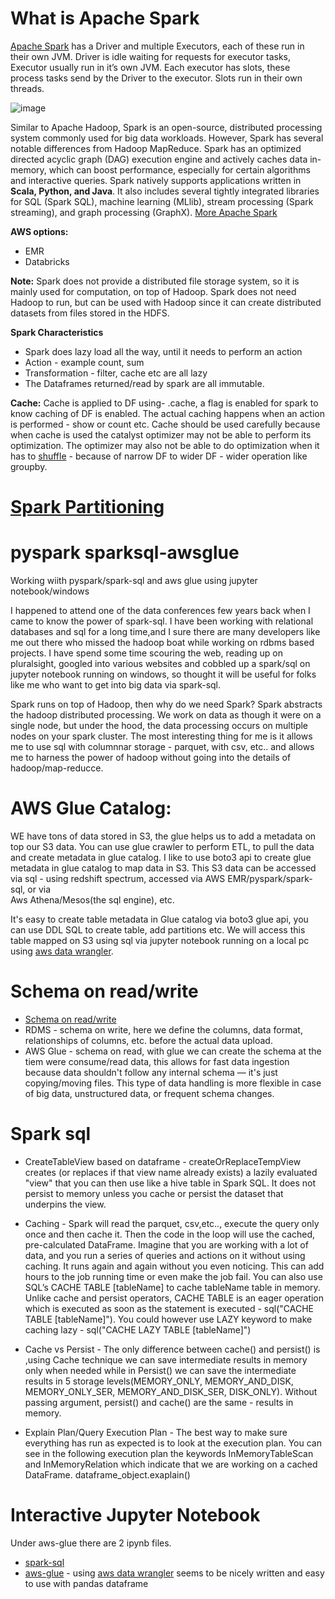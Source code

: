 # What is Apache Spark
[Apache Spark](https://docs.aws.amazon.com/emr/latest/ReleaseGuide/emr-spark.html) has a Driver and multiple Executors, each of these run in their own JVM. Driver is idle waiting for requests for executor tasks, Executor usually run in itʼs own JVM. Each executor has slots, these process tasks send by the Driver to the executor. Slots run in their own threads.

![image](https://user-images.githubusercontent.com/52529498/125184695-e88d3880-e1ed-11eb-9d07-5f7b97c18d94.png)


 Similar to Apache Hadoop, Spark is an open-source, distributed processing system commonly used for 
 big data workloads. However, Spark has several notable differences from Hadoop MapReduce. Spark has an
 optimized directed acyclic graph (DAG) execution engine and actively caches data in-memory, 
 which can boost performance, especially for certain algorithms and interactive queries. 
 Spark natively supports applications written in **Scala, Python, and Java**. It also includes several
 tightly integrated libraries for SQL (Spark SQL), machine learning (MLlib), stream processing (Spark streaming),
 and graph processing (GraphX). [More Apache Spark](https://aws.amazon.com/blogs/aws/new-apache-spark-on-amazon-emr/)
 
**AWS options:**
- EMR
- Databricks

**Note:**
Spark does not provide a distributed file storage system, so it is mainly used for computation, on top of Hadoop. Spark does not need Hadoop to run, but can be used with Hadoop since it can create distributed datasets from files stored in the HDFS.

**Spark Characteristics**
- Spark does lazy load all the way, until it needs to perform an action
- Action - example count, sum
- Transformation - filter, cache etc are all lazy
- The Dataframes returned/read by spark are all immutable.

**Cache:**
Cache is applied to DF using- .cache, a flag is enabled for spark to know caching 
of DF is enabled. The actual caching happens when an action is performed - show 
or count etc.
Cache should be used carefully because when cache is used the catalyst 
optimizer may not be able to perform its optimization. The optimizer may also not 
be able to do optimization when it has to [shuffle](https://medium.com/swlh/revealing-apache-spark-shuffling-magic-b2c304306142) - because of narrow DF to wider DF - wider operation like groupby.

# [Spark Partitioning](https://sparkbyexamples.com/spark/spark-partitioning-understanding/)



# pyspark sparksql-awsglue
Working wiith pyspark/spark-sql and aws glue using jupyter notebook/windows

I happened to attend one of the data conferences few years back when I came to know the power of spark-sql. I have been working with relational databases and sql
for a long time,and I sure there are many developers like me out there who missed the hadoop boat while working on rdbms based projects. I have spend some time scouring the web, reading up on pluralsight, googled into various websites and  cobbled up a spark/sql on jupyter notebook running on windows, so thought it will be useful for folks like me  who want to get into big data via spark-sql.

Spark runs on top of Hadoop, then why do we need Spark? Spark abstracts the hadoop  distributed processing. We work on data as though it were on a single node, but under the hood, the data processing occurs on multiple nodes on your spark cluster. The most interesting thing for me is it allows me to use sql with columnnar storage - parquet, with csv, etc.. and allows me to harness the power of hadoop without going into the details of hadoop/map-reducce.


# AWS Glue Catalog:
WE have tons of data stored in S3, the glue helps us to add a metadata on top our S3 data. You can use glue 
crawler to perform ETL, to pull the data and create metadata in glue catalog. I like to use boto3 api to 
create glue metadata in glue catalog to map data in S3. This S3 data can be accessed 
via sql - using redshift spectrum, accessed via AWS EMR/pyspark/spark-sql, or via  
Aws Athena/Mesos(the sql engine), etc.  

It's easy to create table metadata in Glue catalog via boto3 glue api, you can use DDL SQL to create table, add partitions etc.
We will access this table mapped on S3 using sql via jupyter notebook running on a local pc using [aws data wrangler](https://aws-data-wrangler.readthedocs.io/en/stable/what.html).

# Schema on read/write
- [Schema on read/write](https://luminousmen.com/post/schema-on-read-vs-schema-on-write)
- RDMS - schema on write, here we define the columns, data format, relationships of columns, etc. before the actual data upload.
- AWS Glue - schema on read, with glue we can create the schema at the tiem were consume/read data, this allows for  fast data ingestion because data shouldn't follow any internal schema — it's just copying/moving files. This type of data handling is more flexible in case of big data, unstructured data, or frequent schema changes.

# Spark sql
- CreateTableView based on dataframe - createOrReplaceTempView creates (or replaces if that view name already exists) a lazily evaluated "view" 
that you can then use like a hive table in Spark SQL. It does not persist to memory unless you cache or persist the 
dataset that underpins the view.
  
- Caching - Spark will read the parquet, csv,etc.., execute the query only once and then cache it.
  Then the code in the loop will use the cached, pre-calculated DataFrame. Imagine that 
  you are working with a lot of data, and you run a series of queries and actions on it 
  without using caching. It runs again and again without you even noticing.
  This can add hours to the job running time or even make the job fail.
   You can also use SQL’s CACHE TABLE [tableName] to cache tableName table in memory. 
   Unlike cache and persist operators, CACHE TABLE is an eager operation which is executed as soon
   as the statement is executed - sql("CACHE TABLE [tableName]"). You could however use LAZY keyword
  to make caching lazy - sql("CACHE LAZY TABLE [tableName]")
- Cache vs Persist - The only difference between cache() and persist() is ,using Cache technique we 
  can save intermediate results in memory only when needed while in Persist() we can save the intermediate
  results in 5 storage levels(MEMORY_ONLY, MEMORY_AND_DISK, MEMORY_ONLY_SER, MEMORY_AND_DISK_SER,
  DISK_ONLY). Without passing argument, persist() and cache() are the same - results in memory.
   
-  Explain Plan/Query Execution Plan - The best way to make sure everything has run as expected is to look
   at the execution plan. You can see in the following execution plan the keywords InMemoryTableScan and 
   InMemoryRelation which indicate that we are working on a cached DataFrame. dataframe_object.exaplain()

# Interactive Jupyter Notebook
Under aws-glue there are 2 ipynb files. 
- [spark-sql](https://github.com/padmaparam/sparksql-awsglue/blob/main/aws-glue/spark-sql-parquet.ipynb) 
- [aws-glue](https://github.com/padmaparam/sparksql-awsglue/blob/main/aws-glue/aws-glue.ipynb) -  using [aws data wrangler](https://aws-data-wrangler.readthedocs.io/en/stable/what.html) seems to be nicely written and easy to use with pandas dataframe

